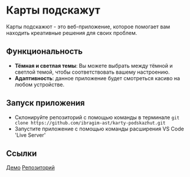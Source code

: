# Карты подскажут

Карты подскажют - это веб-приложение, которое помогает вам находить креативные решения для своих проблем.

## Функциональность

- **Тёмная и светлая темы**: Вы можете выбрать между тёмной и светлой темой, чтобы соответствовать вашему настроению.
- **Адаптивность**: данное приложение будет смотреться касиво на любом устройстве.

## Запуск приложения

- Склонируйте репозиторий с помощью команды в терминале `git clone https://github.com/ibragim-ast/karty-podskazhut.git`
- Запустите приложение с помощью команды расширения VS Code 'Live Server'

## Ссылки

[Демо](https://ibragim-ast.github.io/karty-podskazhut/)
[Репозиторий](https://github.com/ibragim-ast/karty-podskazhut)
